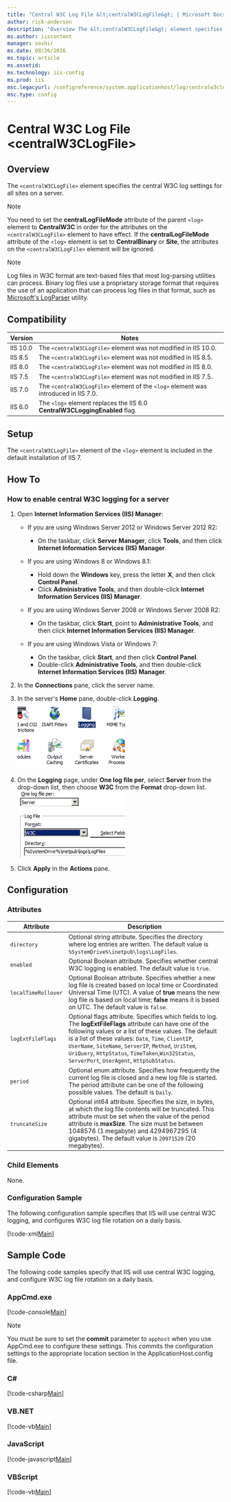 ```yaml
---
title: "Central W3C Log File &lt;centralW3CLogFile&gt; | Microsoft Docs"
author: rick-anderson
description: "Overview The &lt;centralW3CLogFile&gt; element specifies the central W3C log settings for all sites on a server. Note : You need to set the centralLogFileMod..."
ms.author: iiscontent
manager: soshir
ms.date: 09/26/2016
ms.topic: article
ms.assetid: 
ms.technology: iis-config
ms.prod: iis
msc.legacyurl: /configreference/system.applicationhost/log/centralw3clogfile
msc.type: config
---
```

Central W3C Log File &lt;centralW3CLogFile&gt;
====================
<a id="001"></a>
## Overview

The `<centralW3CLogFile>` element specifies the central W3C log settings for all sites on a server.

> [!NOTE]
> You need to set the **centralLogFileMode** attribute of the parent `<log>` element to **CentralW3C** in order for the attributes on the `<centralW3CLogFile>` element to have effect. If the **centralLogFileMode** attribute of the `<log>` element is set to **CentralBinary** or **Site**, the attributes on the `<centralW3CLogFile>` element will be ignored.

> [!NOTE]
> Log files in W3C format are text-based files that most log-parsing utilities can process. Binary log files use a proprietary storage format that requires the use of an application that can process log files in that format, such as [Microsoft's LogParser](https://www.microsoft.com/en-us/download/details.aspx?id=24659) utility.

<a id="002"></a>
## Compatibility

| Version | Notes |
| --- | --- |
| IIS 10.0 | The `<centralW3CLogFile>` element was not modified in IIS 10.0. |
| IIS 8.5 | The `<centralW3CLogFile>` element was not modified in IIS 8.5. |
| IIS 8.0 | The `<centralW3CLogFile>` element was not modified in IIS 8.0. |
| IIS 7.5 | The `<centralW3CLogFile>` element was not modified in IIS 7.5. |
| IIS 7.0 | The `<centralW3CLogFile>` element of the `<log>` element was introduced in IIS 7.0. |
| IIS 6.0 | The `<log>` element replaces the IIS 6.0 **CentralW3CLoggingEnabled** flag. |

<a id="003"></a>
## Setup

The `<centralW3CLogFile>` element of the `<log>` element is included in the default installation of IIS 7.

<a id="004"></a>
## How To

### How to enable central W3C logging for a server

1. Open **Internet Information Services (IIS) Manager**: 

    - If you are using Windows Server 2012 or Windows Server 2012 R2: 

        - On the taskbar, click **Server Manager**, click **Tools**, and then click **Internet Information Services (IIS) Manager**.
    - If you are using Windows 8 or Windows 8.1: 

        - Hold down the **Windows** key, press the letter **X**, and then click **Control Panel**.
        - Click **Administrative Tools**, and then double-click **Internet Information Services (IIS) Manager**.
    - If you are using Windows Server 2008 or Windows Server 2008 R2: 

        - On the taskbar, click **Start**, point to **Administrative Tools**, and then click **Internet Information Services (IIS) Manager**.
    - If you are using Windows Vista or Windows 7: 

        - On the taskbar, click **Start**, and then click **Control Panel**.
        - Double-click **Administrative Tools**, and then double-click **Internet Information Services (IIS) Manager**.
2. In the **Connections** pane, click the server name.
3. In the server's **Home** pane, double-click **Logging**.  
    [![](centralW3CLogFile/_static/image2.png)](centralW3CLogFile/_static/image1.png)
4. On the **Logging** page, under **One log file per**, select **Server** from the drop-down list, then choose **W3C** from the **Format** drop-down list.  
    [![](centralW3CLogFile/_static/image4.png)](centralW3CLogFile/_static/image3.png)
5. Click **Apply** in the **Actions** pane.

<a id="005"></a>
## Configuration

### Attributes

| Attribute | Description |
| --- | --- |
| `directory` | Optional string attribute. Specifies the directory where log entries are written. The default value is `%SystemDrive%\inetpub\logs\LogFiles`. |
| `enabled` | Optional Boolean attribute. Specifies whether central W3C logging is enabled. The default value is `true`. |
| `localTimeRollover` | Optional Boolean attribute. Specifies whether a new log file is created based on local time or Coordinated Universal Time (UTC). A value of **true** means the new log file is based on local time; **false** means it is based on UTC. The default value is `false`. |
| `logExtFileFlags` | Optional flags attribute. Specifies which fields to log. The **logExtFileFlags** attribute can have one of the following values or a list of these values. The default is a list of these values: `Date`, `Time`, `ClientIP`, `UserName`, `SiteName`, `ServerIP`, `Method`, `UriStem`, `UriQuery`, `HttpStatus`, `TimeTaken`,`Win32Status`, `ServerPort`, `UserAgent`, `HttpSubStatus`. | Value | Description | | --- | --- | | `Date` | The date on which the activity occurred. The numeric value is `1`. | | `Time` | The time, in Coordinated Universal Time (UTC), at which the activity occurred. The numeric value is `2`. | | `ClientIP` | The IP address of the client that made the request. The numeric value is `4`. | | `UserName` | The name of the authenticated user who accessed your server. Anonymous users are indicated by a hyphen. The numeric value is `8`. | | `SiteName` | The name of the server on which the log file entry was generated. The numeric value is `16`. | | `ComputerName` | The name of the computer from which the request was made. The numeric value is `32`. | | `ServerIP` | The IP address of the server on which the log file entry was generated. The numeric value is `64`. | | `Method` | The requested action, for example, a **GET** method. The numeric value is `128`. | | `UriStem` | The target of the action, for example, Default.htm. The numeric value is `256`. | | `UriQuery` | The query, if any, that the client was trying to perform. A Universal Resource Identifier (URI) query is necessary only for dynamic pages. The numeric value is `512`. | | `HttpStatus` | The HTTP status code. The numeric value is `1024`. | | `Win32Status` | The Windows status code. The numeric value is `2048`. | | `BytesSent` | The number of bytes that the server sent. The numeric value is `4096`. | | `BytesRecv` | The number of bytes that the server received. The numeric value is `8192`. | | `TimeTaken` | The time that the action took, in milliseconds. The numeric value is `16384`. | | `ServerPort` | The server port number that is configured for the service. The numeric value is `32768`. | | `UserAgent` | The browser type that the client used. The numeric value is `65536`. | | `Cookie` | The content of the cookie sent or received, if a cookie was sent or received. The numeric value is `131072`. | | `Referer` | The site that the user last visited. This site provided a link to the current site. The numeric value is `262144`. | | `ProtocolVersion` | The protocol version that the client used. The numeric value is `524288`. | | `Host` | The host header name, if there is a host header. The numeric value is `1048576`. | | `HttpSubStatus` | The substatus error code. The numeric value is `2097152`. | |
| `period` | Optional enum attribute. Specifies how frequently the current log file is closed and a new log file is started. The period attribute can be one of the following possible values. The default is `Daily`. | Value | Description | | --- | --- | | `MaxSize` | Start new log files whenever the log file reaches the size specified by the **truncateSize** attribute. The numeric value is `0`. | | `Daily` | Start new log files every day. The numeric value is `1`. | | `Weekly` | Start new log files once a week. The numeric value is `2`. | | `Monthly` | Start new log files once a month. The numeric value is `3`. | | `Hourly` | Start new log files every hour. The numeric value is `4`. | |
| `truncateSize` | Optional int64 attribute. Specifies the size, in bytes, at which the log file contents will be truncated. This attribute must be set when the value of the period attribute is **maxSize**. The size must be between 1048576 (1 megabyte) and 4294967295 (4 gigabytes). The default value is `20971520` (20 megabytes). |

### Child Elements

None.

### Configuration Sample

The following configuration sample specifies that IIS will use central W3C logging, and configures W3C log file rotation on a daily basis.

[!code-xml[Main](centralW3CLogFile/samples/sample1.xml)]

<a id="006"></a>
## Sample Code

The following code samples specify that IIS will use central W3C logging, and configure W3C log file rotation on a daily basis.

### AppCmd.exe

[!code-console[Main](centralW3CLogFile/samples/sample2.cmd)]

> [!NOTE]
> You must be sure to set the **commit** parameter to `apphost` when you use AppCmd.exe to configure these settings. This commits the configuration settings to the appropriate location section in the ApplicationHost.config file.

### C#

[!code-csharp[Main](centralW3CLogFile/samples/sample3.cs)]

### VB.NET

[!code-vb[Main](centralW3CLogFile/samples/sample4.vb)]

### JavaScript

[!code-javascript[Main](centralW3CLogFile/samples/sample5.js)]

### VBScript

[!code-vb[Main](centralW3CLogFile/samples/sample6.vb)]